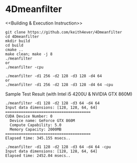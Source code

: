 # 4Dmeanfilter
<<Building & Execution Instruction>>
```
git clone https://github.com/keith4ever/4Dmeanfilter
cd 4Dmeanfilter
mkdir build
cd build
cmake ..
make clean; make -j 8
./meanfilter 
or
./meanfilter -cpu

./meanfilter -d1 256 -d2 128 -d3 128 -d4 64
or 
./meanfilter -d1 256 -d2 128 -d3 128 -d4 64 -cpu
```
Sample Test Result (with Intel i5 4200U & NVIDIA GTX 860M)
```
./meanfilter -d1 128 -d2 128 -d3 64 -d4 64
Input data dimensions: [128, 128, 64, 64]
======================================
CUDA Device Number: 0
  Device name: GeForce GTX 860M
  Compute Capability: 5.0
  Memory Capacity: 2000MB
======================================
Elapsed time: 345.155 msecs..

./meanfilter -d1 128 -d2 128 -d3 64 -d4 64 -cpu
Input data dimensions: [128, 128, 64, 64]
Elapsed time: 2452.04 msecs..
```
